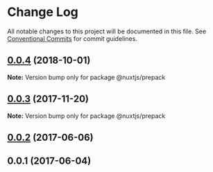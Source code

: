 # Change Log

All notable changes to this project will be documented in this file.
See [Conventional Commits](https://conventionalcommits.org) for commit guidelines.

<a name="0.0.4"></a>
## [0.0.4](https://github.com/nuxt/modules/compare/@nuxtjs/prepack@0.0.3...@nuxtjs/prepack@0.0.4) (2018-10-01)

**Note:** Version bump only for package @nuxtjs/prepack





<a name="0.0.3"></a>
## [0.0.3](https://github.com/nuxt/modules/compare/@nuxtjs/prepack@0.0.2...@nuxtjs/prepack@0.0.3) (2017-11-20)




**Note:** Version bump only for package @nuxtjs/prepack

<a name="0.0.2"></a>
## [0.0.2](https://github.com/nuxt/modules/compare/@nuxtjs/prepack@0.0.1...@nuxtjs/prepack@0.0.2) (2017-06-06)




<a name="0.0.1"></a>
## 0.0.1 (2017-06-04)
